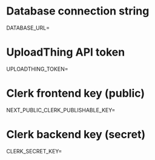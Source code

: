 # Database connection string
DATABASE_URL=

# UploadThing API token
UPLOADTHING_TOKEN=

# Clerk frontend key (public)
NEXT_PUBLIC_CLERK_PUBLISHABLE_KEY=

# Clerk backend key (secret)
CLERK_SECRET_KEY=
